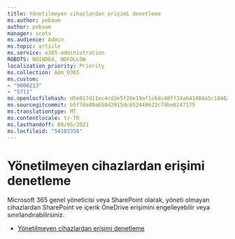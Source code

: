 ```yaml
---
title: Yönetilmeyen cihazlardan erişimi denetleme
ms.author: pebaum
author: pebaum
manager: scotv
ms.audience: Admin
ms.topic: article
ms.service: o365-administration
ROBOTS: NOINDEX, NOFOLLOW
localization_priority: Priority
ms.collection: Adm_O365
ms.custom:
- "9000213"
- "5711"
ms.openlocfilehash: d5e017d11ec4cd2e5f26e19af1c6dc48ff34a641484a5c184625070253885354
ms.sourcegitcommit: b5f7da89a650d2915dc652449623c78be6247175
ms.translationtype: MT
ms.contentlocale: tr-TR
ms.lasthandoff: 08/05/2021
ms.locfileid: "54103356"
---
```

# <a name="control-access-from-unmanaged-devices"></a>Yönetilmeyen cihazlardan erişimi denetleme

Microsoft 365 genel yöneticisi veya SharePoint olarak, yöneti olmayan cihazlardan SharePoint ve içerik OneDrive erişimini engelleyebilir veya sınırlandırabilirsiniz.

- [Yönetilmeyen cihazlardan erişimi denetleme](https://docs.microsoft.com/sharepoint/control-access-from-unmanaged-devices)
